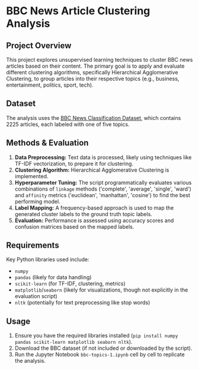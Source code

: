 # BBC News Article Clustering Analysis

## Project Overview

This project explores unsupervised learning techniques to cluster BBC news articles based on their content. The primary goal is to apply and evaluate different clustering algorithms, specifically Hierarchical Agglomerative Clustering, to group articles into their respective topics (e.g., business, entertainment, politics, sport, tech).

## Dataset

The analysis uses the [BBC News Classification Dataset](http://mlg.ucd.ie/datasets/bbc.html), which contains 2225 articles, each labeled with one of five topics.

## Methods & Evaluation

1.  **Data Preprocessing:** Text data is processed, likely using techniques like TF-IDF vectorization, to prepare it for clustering.
2.  **Clustering Algorithm:** Hierarchical Agglomerative Clustering is implemented.
3.  **Hyperparameter Tuning:** The script programmatically evaluates various combinations of `linkage` methods ('complete', 'average', 'single', 'ward') and `affinity` metrics ('euclidean', 'manhattan', 'cosine') to find the best performing model.
4.  **Label Mapping:** A frequency-based approach is used to map the generated cluster labels to the ground truth topic labels.
5.  **Evaluation:** Performance is assessed using accuracy scores and confusion matrices based on the mapped labels.


## Requirements

Key Python libraries used include:
* `numpy`
* `pandas` (likely for data handling)
* `scikit-learn` (for TF-IDF, clustering, metrics)
* `matplotlib`/`seaborn` (likely for visualizations, though not explicitly in the evaluation script)
* `nltk` (potentially for text preprocessing like stop words)

## Usage

1.  Ensure you have the required libraries installed (`pip install numpy pandas scikit-learn matplotlib seaborn nltk`).
2.  Download the BBC dataset (if not included or downloaded by the script).
3.  Run the Jupyter Notebook `bbc-topics-1.ipynb` cell by cell to replicate the analysis.

